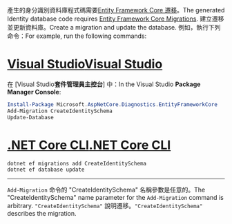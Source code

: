 <span data-ttu-id="ab89e-101">產生的身分識別資料庫程式碼需要[Entity Framework Core 遷移](/ef/core/managing-schemas/migrations/)。</span><span class="sxs-lookup"><span data-stu-id="ab89e-101">The generated Identity database code requires [Entity Framework Core Migrations](/ef/core/managing-schemas/migrations/).</span></span> <span data-ttu-id="ab89e-102">建立遷移並更新資料庫。</span><span class="sxs-lookup"><span data-stu-id="ab89e-102">Create a migration and update the database.</span></span> <span data-ttu-id="ab89e-103">例如，執行下列命令：</span><span class="sxs-lookup"><span data-stu-id="ab89e-103">For example, run the following commands:</span></span>

# <a name="visual-studio"></a>[<span data-ttu-id="ab89e-104">Visual Studio</span><span class="sxs-lookup"><span data-stu-id="ab89e-104">Visual Studio</span></span>](#tab/visual-studio)

<span data-ttu-id="ab89e-105">在 [Visual Studio**套件管理員主控台**] 中：</span><span class="sxs-lookup"><span data-stu-id="ab89e-105">In the Visual Studio **Package Manager Console**:</span></span>

```powershell
Install-Package Microsoft.AspNetCore.Diagnostics.EntityFrameworkCore
Add-Migration CreateIdentitySchema
Update-Database
```

# <a name="net-core-cli"></a>[<span data-ttu-id="ab89e-106">.NET Core CLI</span><span class="sxs-lookup"><span data-stu-id="ab89e-106">.NET Core CLI</span></span>](#tab/netcore-cli)

```dotnetcli
dotnet ef migrations add CreateIdentitySchema
dotnet ef database update
```

---

<span data-ttu-id="ab89e-107">`Add-Migration` 命令的 "CreateIdentitySchema" 名稱參數是任意的。</span><span class="sxs-lookup"><span data-stu-id="ab89e-107">The "CreateIdentitySchema" name parameter for the `Add-Migration` command is arbitrary.</span></span> <span data-ttu-id="ab89e-108">`"CreateIdentitySchema"` 說明遷移。</span><span class="sxs-lookup"><span data-stu-id="ab89e-108">`"CreateIdentitySchema"` describes the migration.</span></span>
